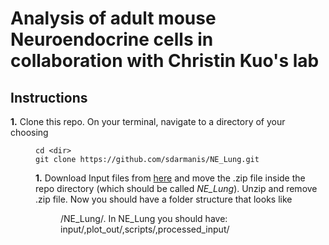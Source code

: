 # Analysis of adult mouse Neuroendocrine cells in collaboration with Christin Kuo's lab

## Instructions

**1.** Clone this repo. On your terminal, navigate to a directory of your choosing *<dir>*
  
 ```
 cd <dir>
 git clone https://github.com/sdarmanis/NE_Lung.git
 ```

**1.** Download Input files from [here](https://drive.google.com/open?id=1zhrR7cPI8OeqMhNW5IgJGBNwam_Xs3M0) and move the .zip file inside the repo directory (which should be called *NE_Lung*). Unzip and remove .zip file. Now you should have a folder structure that looks like <dir>/NE_Lung/. In NE_Lung you should have: input/,plot_out/,scripts/,processed_input/
   







